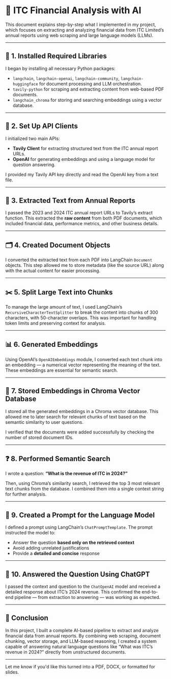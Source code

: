 
# 📄 ITC Financial Analysis with AI

This document explains step-by-step what I implemented in my project, which focuses on extracting and analyzing financial data from ITC Limited’s annual reports using web scraping and large language models (LLMs).

---

## 🔧 1. **Installed Required Libraries**

I began by installing all necessary Python packages:

* `langchain`, `langchain-openai`, `langchain-community`, `langchain-huggingface` for document processing and LLM orchestration.
* `tavily-python` for scraping and extracting content from web-based PDF documents.
* `langchain_chroma` for storing and searching embeddings using a vector database.

---

## 🔑 2. **Set Up API Clients**

I initialized two main APIs:

* **Tavily Client** for extracting structured text from the ITC annual report URLs.
* **OpenAI** for generating embeddings and using a language model for question answering.

I provided my Tavily API key directly and read the OpenAI key from a text file.

---

## 📄 3. **Extracted Text from Annual Reports**

I passed the 2023 and 2024 ITC annual report URLs to Tavily’s extract function. This extracted the **raw content** from both PDF documents, which included financial data, performance metrics, and other business details.

---

## 🗂️ 4. **Created Document Objects**

I converted the extracted text from each PDF into LangChain `Document` objects. This step allowed me to store metadata (like the source URL) along with the actual content for easier processing.

---

## ✂️ 5. **Split Large Text into Chunks**

To manage the large amount of text, I used LangChain’s `RecursiveCharacterTextSplitter` to break the content into chunks of 300 characters, with 50-character overlaps. This was important for handling token limits and preserving context for analysis.

---

## 📊 6. **Generated Embeddings**

Using OpenAI’s `OpenAIEmbeddings` module, I converted each text chunk into an embedding — a numerical vector representing the meaning of the text. These embeddings are essential for semantic search.

---

## 🧠 7. **Stored Embeddings in Chroma Vector Database**

I stored all the generated embeddings in a Chroma vector database. This allowed me to later search for relevant chunks of text based on the semantic similarity to user questions.

I verified that the documents were added successfully by checking the number of stored document IDs.

---

## ❓ 8. **Performed Semantic Search**

I wrote a question:
**“What is the revenue of ITC in 2024?”**

Then, using Chroma’s similarity search, I retrieved the top 3 most relevant text chunks from the database. I combined them into a single context string for further analysis.

---

## 💬 9. **Created a Prompt for the Language Model**

I defined a prompt using LangChain’s `ChatPromptTemplate`. The prompt instructed the model to:

* Answer the question **based only on the retrieved context**
* Avoid adding unrelated justifications
* Provide a **detailed and concise** response

---

## 🤖 10. **Answered the Question Using ChatGPT**

I passed the context and question to the `ChatOpenAI` model and received a detailed response about ITC’s 2024 revenue. This confirmed the end-to-end pipeline — from extraction to answering — was working as expected.

---


## 📘 Conclusion

In this project, I built a complete AI-based pipeline to extract and analyze financial data from annual reports. By combining web scraping, document chunking, vector storage, and LLM-based reasoning, I created a system capable of answering natural language questions like “What was ITC’s revenue in 2024?” directly from unstructured documents.

---

Let me know if you'd like this turned into a PDF, DOCX, or formatted for slides.
